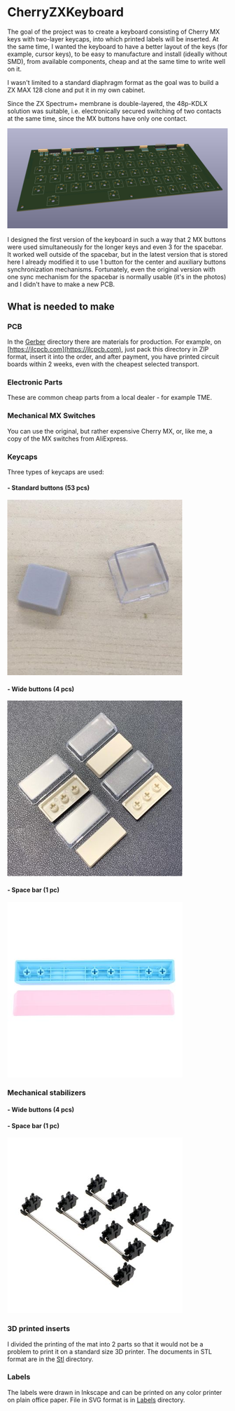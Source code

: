 # CherryZXKeyboard
The goal of the project was to create a keyboard consisting of Cherry MX keys with two-layer keycaps, into which printed labels will be inserted. At the same time, I wanted the keyboard to have a better layout of the keys (for example, cursor keys), to be easy to manufacture and install (ideally without SMD), from available components, cheap and at the same time to write well on it.

I wasn't limited to a standard diaphragm format as the goal was to build a ZX MAX 128 clone and put it in my own cabinet.

Since the ZX Spectrum+ membrane is double-layered, the 48p-KDLX solution was suitable, i.e. electronically secured switching of two contacts at the same time, since the MX buttons have only one contact.

![3D](/Images/CherryZXKeyboard3D.png )

I designed the first version of the keyboard in such a way that 2 MX buttons were used simultaneously for the longer keys and even 3 for the spacebar. It worked well outside of the spacebar, but in the latest version that is stored here I already modified it to use 1 button for the center and auxiliary buttons synchronization mechanisms. Fortunately, even the original version with one sync mechanism for the spacebar is normally usable (it's in the photos) and I didn't have to make a new PCB.

## What is needed to make

### PCB
In the [Gerber](/Gerber) directory there are materials for production. For example, on [https://jlcpcb.com](https://jlcpcb.com), just pack this directory in ZIP format, insert it into the order, and after payment, you have printed circuit boards within 2 weeks, even with the cheapest selected transport.

### Electronic Parts
These are common cheap parts from a local dealer - for example TME.

### Mechanical MX Switches
You can use the original, but rather expensive Cherry MX, or, like me, a copy of the MX switches from AliExpress.

### Keycaps
Three types of keycaps are used:

#### - Standard buttons (53 pcs)
![KeyCap](/Images/KeyCap.jpg )

#### - Wide buttons (4 pcs)
![WideKeyCaps](/Images/WideKeyCaps.jpg )

#### - Space bar (1 pc)
![SpaceBar](/Images/SpaceBar.jpg )

### Mechanical stabilizers

#### - Wide buttons (4 pcs)
#### - Space bar (1 pc)
![Stabilisers](/Images/Stabilisers.jpg )


### 3D printed inserts
I divided the printing of the mat into 2 parts so that it would not be a problem to print it on a standard size 3D printer. The documents in STL format are in the [Stl](./Stl) directory.

### Labels
The labels were drawn in Inkscape and can be printed on any color printer on plain office paper. File in SVG format is in [Labels](./Labels) directory.





